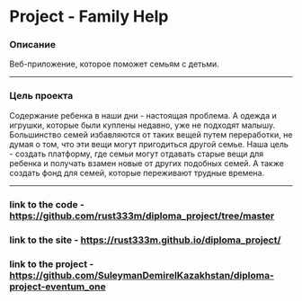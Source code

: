 # Project - Family Help
### Описание
Веб-приложение, которое поможет семьям с детьми.

----

### Цель проекта
Содержание ребенка в наши дни - настоящая проблема. А одежда и игрушки, которые были куплены недавно, уже не подходят малышу. Большинство семей избавляются от таких вещей путем переработки, не думая о том, что эти вещи могут пригодиться другой семье. Наша цель - создать платформу, где семьи могут отдавать старые вещи для ребенка и получать взамен новые от других подобных семей. А также создать фонд для семей, которые переживают трудные времена.

----



### link to the code - https://github.com/rust333m/diploma_project/tree/master
### link to the site - https://rust333m.github.io/diploma_project/
### link to the project - https://github.com/SuleymanDemirelKazakhstan/diploma-project-eventum_one
